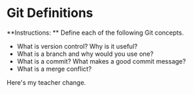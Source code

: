 # Git Definitions

**Instructions: ** Define each of the following Git concepts.
* What is version control?  Why is it useful?
* What is a branch and why would you use one?
* What is a commit? What makes a good commit message?
* What is a merge conflict?

Here's my teacher change.
